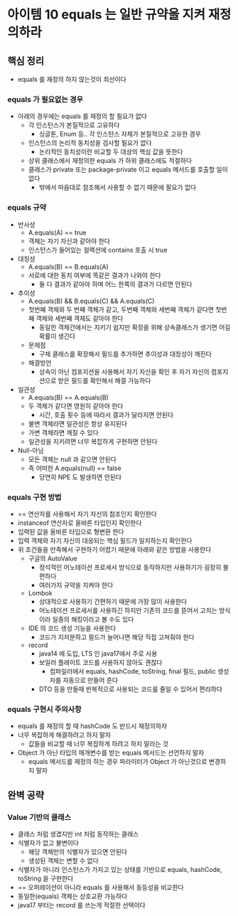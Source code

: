# 아이템 10 equals 는 일반 규약을 지켜 재정의하라
## 핵심 정리
* equals 를 재정의 하지 않는것이 최선이다
### equals 가 필요없는 경우
* 아래의 경우에는 equals 를 재정의 할 필요가 없다
  * 각 인스턴스가 본질적으로 고유하다
    * 싱글톤, Enum 등.. 각 인스턴스 자체가 본질적으로 고유한 경우 
  * 인스턴스의 논리적 동치성을 검사할 필요가 없다
    * 논리적인 동치성이란 비교할 두 대상의 핵심 값을 뜻한다
  * 상위 클래스에서 재정의한 equals 가 하위 클래스에도 적절하다
  * 클래스가 private 또는 package-private 이고 equals 메서드를 호출할 일이 없다
    * 밖에서 마음대로 참조해서 사용할 수 없기 때문에 필요가 없다

### equals 규약
* 반사성
  * A.equals(A) == true
  * 객체는 자기 자신과 같아야 한다
  * 인스턴스가 들어있는 컬렉션에 contains 호출 시 true
* 대칭성
  * A.equals(B) == B.equals(A)
  * 서로에 대한 동치 여부에 똑같은 결과가 나와야 한다
    * 둘 다 결과가 같아야 하며 어느 한쪽의 결과가 다르면 안된다
* 추이성
  * A.equals(B) && B.equals(C) && A.equals(C) 
  * 첫번째 객체와 두 번째 객체가 같고, 두번째 객체와 세번째 객체가 같다면 첫번째 객체와 세번째 객체도 같아야 한다
    * 동일한 객체간에서는 지키기 쉽지만 확장을 위해 상속클래스가 생기면 어길 확률이 생긴다
  * 문제점
    * 구체 클래스를 확장해서 필드를 추가하면 추이성과 대칭성이 깨진다
  * 해결방안
    * 상속이 아닌 컴포지션을 사용해서 자기 자신을 확인 후 자기 자신의 컴포지션으로 받은 필드를 확인해서 해결 가능하다 
* 일관성
  * A.equals(B) == A.equals(B)
  * 두 객체가 같다면 영원히 같아야 한다
    * 시간, 호출 횟수 등에 따라서 결과가 달라지면 안된다
  * 불변 객체라면 일관성은 항상 유지된다
  * 가변 객체라면 깨질 수 있다
  * 일관성을 지키려면 너무 복잡하게 구현하면 안된다
* Null-아님
  * 모든 객체는 null 과 같으면 안된다
  * 즉 어떠한 A.equals(null) == false
    * 당연히 NPE 도 발생하면 안된다

### equals 구현 방법
* == 연산자를 사용해서 자기 자신의 참조인지 확인한다
* instanceof 연산자로 올바른 타입인지 확인한다
* 입력된 값을 올바른 타입으로 형변환 한다
* 입력 객체와 자기 자신의 대응되는 핵심 필드가 일치하는지 확인한다
* 위 조건들을 만족해서 구현하기 어렵기 때문에 아래와 같은 방법을 사용한다
  * 구글의 AutoValue
    * 정석적인 어노테이션 프로세서 방식으로 동작하지만 사용하기가 굉장히 불편하다
    * 여러가지 규약을 지켜야 한다
  * Lombok
    * 상대적으로 사용하기 간편하기 때문에 가장 많이 사용한다
    * 어노테이션 프로세서를 사용하긴 하지만 기존의 코드를 뜯어서 고치는 방식이라 일종의 해킹이라고 볼 수도 있다
  * IDE 의 코드 생성 기능을 사용한다
    * 코드가 지저분하고 필드가 늘어나면 해당 직접 고쳐줘야 한다 
  * record
    * java14 에 도입, LTS 인 java17에서 주로 사용
    * 보일러 플레이트 코드를 사용하지 않아도 괜찮다
      * 컴파일러에서 equals, hashCode, toString, final 필드, public 생성자를 자동으로 만들어 준다
    * DTO 등을 만들때 반복적으로 사용되는 코드를 줄일 수 있어서 편리하다

### equals 구현시 주의사항
* equals 를 재정의 할 때 hashCode 도 반드시 재정의하자
* 너무 복잡하게 해결하려고 하지 말자
  * 값들을 비교할 때 너무 복잡하게 하려고 하지 말라는 것
* Object 가 아닌 타입의 매개변수를 받는 equals 메서드는 선언하지 말자
  * equals 메서드를 재정의 하는 경우 파라미터가 Object 가 아닌것으로 변경하지 말자

## 완벽 공략
### Value 기반의 클래스
* 클래스 처럼 생겼지만 int 처럼 동작하는 클래스
* 식별자가 없고 불변이다
  * 해당 객체만의 식별자가 있으면 안된다
  * 생성된 객체는 변할 수 없다
* 식별자가 아니라 인스턴스가 가지고 있는 상태를 기반으로 equals, hashCode, toString 을 구현한다
* == 오퍼레이션이 아니라 equals 를 사용해서 동등성을 비교한다
* 동일한(equals) 객체는 상호교환 가능하다
* java17 부터는 record 를 쓰는게 적절한 선택이다